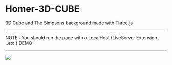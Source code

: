 # Homer-3D-CUBE
3D Cube and The Simpsons background made with Three.js
****************************************************************************
NOTE : You should run the page with a LocalHost (LiveServer Extension , ..etc.) DEMO :
****************************************************************************
![](https://media4.giphy.com/media/ZmfvtjfRYvWtpNV1E5/giphy.gif?cid=790b761171f1eba6369a2ff4e0cb920fc25b8da314fade24&rid=giphy.gif&ct=g)
